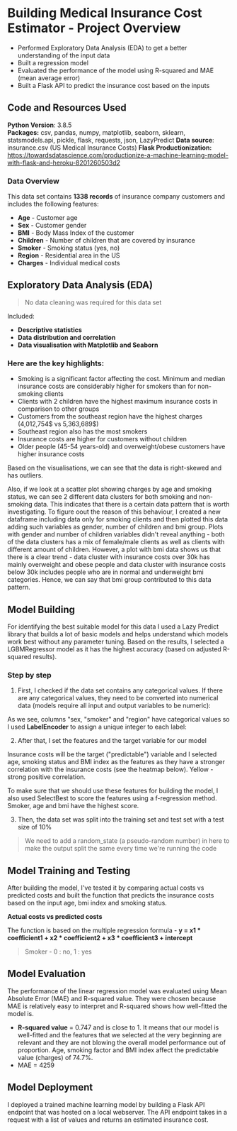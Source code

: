 # Building Medical Insurance Cost Estimator - Project Overview

* Performed Exploratory Data Analysis (EDA) to get a better understanding of the input data
* Built a regression model
* Evaluated the performance of the model using R-squared and MAE (mean average error)
* Built a Flask API to predict the insurance cost based on the inputs

## Code and Resources Used

**Python Version**: 3.8.5  
**Packages:** csv, pandas, numpy, matplotlib, seaborn, sklearn, statsmodels.api, pickle, flask, requests, json, LazyPredict
**Data source**: insurance.csv (US Medical Insurance Costs)
**Flask Productionization:** https://towardsdatascience.com/productionize-a-machine-learning-model-with-flask-and-heroku-8201260503d2


### Data Overview

This data set contains **1338 records** of insurance company customers and includes the following features: 
  * **Age** - Customer age 
  * **Sex** - Customer gender
  * **BMI** - Body Mass Index of the customer
  * **Children** - Number of children that are covered by insurance 
  * **Smoker** - Smoking status (yes, no)
  * **Region** - Residential area in the US
  * **Charges** - Individual medical costs  

## Exploratory Data Analysis (EDA)
  
> No data cleaning was required for this data set 

Included:  

* **Descriptive statistics** 
* **Data distribution and correlation**
* **Data visualisation with Matplotlib and Seaborn**

  
### Here are the key highlights:

* Smoking is a significant factor affecting the cost. Minimum and median insurance costs are considerably higher for smokers than for non-smoking clients
* Clients with 2 children have the highest maximum insurance costs in comparison to other groups
* Customers from the southeast region have the highest charges (4,012,754$ vs 5,363,689$)
* Southeast region also has the most smokers 
* Insurance costs are higher for customers without children 
* Older people (45-54 years-old) and overweight/obese customers have higher insurance costs


Based on the visualisations, we can see that the data is right-skewed and has outliers.

Also, if we look at a scatter plot showing charges by age and smoking status, we can see 2 different data clusters for both smoking and non-smoking data. This indicates that there is a certain data pattern that is worth investigating. To figure oout the reason of this behaviour, I created a new dataframe including data only for smoking clients and then plotted this data adding such variables as gender, number of children and bmi group. Plots with gender and number of children variables didn't reveal anything - both of the data clusters has a mix of female/male clients as well as clients with different amount of children. However, a plot with bmi data shows us that there is a clear trend - data cluster with insurance costs over 30k has mainly overweight and obese people and data cluster with insurance costs below 30k includes people who are in normal and underweight bmi categories. Hence, we can say that bmi group contributed to this data pattern. 



## Model Building


For identifying the best suitable model for this data I used a Lazy Predict library that builds a lot of basic models and helps understand which models work best without any parameter tuning. Based on the results, I selected a LGBMRegressor model as it has the highest accuracy (based on adjusted R-squared results).

### Step by step

1. First, I checked if the data set contains any categorical values. If there are any categorical values, they need to be converted into numerical data (models require all input and output variables to be numeric):


As we see, columns "sex, "smoker" and "region" have categorical values so I used **LabelEncoder** to assign a unique integer to each label: 


2. After that, I set the features and the target variable for our model 

Insurance costs will be the target ("predictable") variable and I selected age, smoking status and BMI index as the features as they have a stronger correlation with the insurance costs (see the heatmap below). Yellow - strong positive correlation. 



To make sure that we should use these features for building the model, I also used SelectBest to score the features using a f-regression method. Smoker, age and bmi have the highest score. 


3. Then, the data set was split into the training set and test set with a test size of 10%

> We need to add a random_state (a pseudo-random number) in here to make the output split the same every time we're running the code 




## Model Training and Testing


After building the model, I've tested it by comparing actual costs vs predicted costs and built the function that predicts the insurance costs based on the input age, bmi index and smoking status.

**Actual costs vs predicted costs**


The function is based on the multiple regression formula - **y = x1 * coefficient1 + x2 * coefficient2 + x3 * coefficient3 + intercept**

> Smoker - 0 : no, 1 : yes
  

## Model Evaluation

The performance of the linear regression model was evaluated using Mean Absolute Error (MAE) and R-squared value. They were chosen because MAE is relatively easy to interpret and R-squared shows how well-fitted the model is.  

* **R-squared value** = 0.747 and is close to 1. It means that our model is well-fitted and the features that we selected at the very beginning are relevant and they are not blowing the overall model performance out of proportion. Age, smoking factor and BMI index affect the predictable value (charges) of 74.7%. 
* MAE = 4259

## Model Deployment

I deployed a trained machine learning model by building a Flask API endpoint that was hosted on a local webserver. The API endpoint takes in a request with a list of values and returns an estimated insurance cost.



